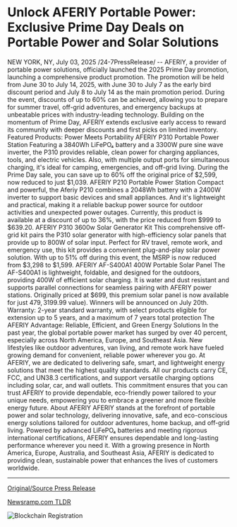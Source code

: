 # Unlock AFERIY Portable Power: Exclusive Prime Day Deals on Portable Power and Solar Solutions

NEW YORK, NY, July 03, 2025 /24-7PressRelease/ -- AFERIY, a provider of portable power solutions, officially launched the 2025 Prime Day promotion, launching a comprehensive product promotion. The promotion will be held from June 30 to July 14, 2025, with June 30 to July 7 as the early bird discount period and July 8 to July 14 as the main promotion period. During the event, discounts of up to 60% can be achieved, allowing you to prepare for summer travel, off-grid adventures, and emergency backups at unbeatable prices with industry-leading technology.  Building on the momentum of Prime Day, AFERIY extends exclusive early access to reward its community with deeper discounts and first picks on limited inventory.  Featured Products: Power Meets Portability  AFERIY P310 Portable Power Station Featuring a 3840Wh LiFePO₄ battery and a 3300W pure sine wave inverter, the P310 provides reliable, clean power for charging appliances, tools, and electric vehicles. Also, with multiple output ports for simultaneous charging, it's ideal for camping, emergencies, and off-grid living. During the Prime Day sale, you can save up to 60% off the original price of $2,599, now reduced to just $1,039.  AFERIY P210 Portable Power Station Compact and powerful, the Aferiy P210 combines a 2048Wh battery with a 2400W inverter to support basic devices and small appliances. And it's lightweight and practical, making it a reliable backup power source for outdoor activities and unexpected power outages. Currently, this product is available at a discount of up to 36%, with the price reduced from $999 to $639.20.  AFERIY P310 3600w Solar Generator Kit This comprehensive off-grid kit pairs the P310 solar generator with high-efficiency solar panels that provide up to 800W of solar input. Perfect for RV travel, remote work, and emergency use, this kit provides a convenient plug-and-play solar power solution. With up to 51% off during this event, the MSRP is now reduced from $3,298 to $1,599.  AFERIY AF-S400A1 400W Portable Solar Panel The AF-S400A1 is lightweight, foldable, and designed for the outdoors, providing 400W of efficient solar charging. It is water and dust resistant and supports parallel connections for seamless pairing with AFERIY power stations. Originally priced at $699, this premium solar panel is now available for just $479, 31% off during the Prime Day promotion.  Prime Day Sale Schedule Early-Bird Access: June 30–July 7, 2025 Main Sale: July 8–July 14, 2025 Discounts: Up to 60% off on select products Fast Shipping: US local fulfillment and international delivery available Order-to-Win Giveaway: All orders placed during the Promotion Period will be entered into a drawing to win an AFERIY Nano100 ($99.99 value). Winners will be announced on July 20th. Warranty: 2-year standard warranty, with select products eligible for extension up to 5 years, and a maximum of 7 years total protection  The AFERIY Advantage: Reliable, Efficient, and Green Energy Solutions In the past year, the global portable power market has surged by over 40 percent, especially across North America, Europe, and Southeast Asia. New lifestyles like outdoor adventures, van living, and remote work have fueled growing demand for convenient, reliable power wherever you go.  At AFERIY, we are dedicated to delivering safe, smart, and lightweight energy solutions that meet the highest quality standards. All our products carry CE, FCC, and UN38.3 certifications, and support versatile charging options including solar, car, and wall outlets. This commitment ensures that you can trust AFERIY to provide dependable, eco-friendly power tailored to your unique needs, empowering you to embrace a greener and more flexible energy future.  About AFERIY AFERIY stands at the forefront of portable power and solar technology, delivering innovative, safe, and eco-conscious energy solutions tailored for outdoor adventures, home backup, and off-grid living. Powered by advanced LiFePO₄ batteries and meeting rigorous international certifications, AFERIY ensures dependable and long-lasting performance wherever you need it. With a growing presence in North America, Europe, Australia, and Southeast Asia, AFERIY is dedicated to providing clean, sustainable power that enhances the lives of customers worldwide. 

---

[Original/Source Press Release](https://www.24-7pressrelease.com/press-release/524498/unlock-aferiy-portable-power-exclusive-prime-day-deals-on-portable-power-and-solar-solutions)
                    

[Newsramp.com TLDR](https://newsramp.com/curated-news/aferiy-launches-2025-prime-day-with-up-to-60-off-portable-power-solutions/7440ef0a043fb2d67a209c3663b6cbaa) 

 

 



![Blockchain Registration](https://cdn.newsramp.app/24-7PressRelease/qrcode/257/3/airy6sGP.webp)